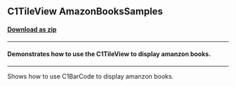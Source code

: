 ## C1TileView AmazonBooksSamples
#### [Download as zip](https://downgit.github.io/#/home?url=https://github.com/GrapeCity/ComponentOne-WPF-Samples/tree/master/NET_4.5.2/C1.WPF.TileView/CS/AmazonBooksSamples)
____
#### Demonstrates how to use the C1TileView to display amanzon books.
____
Shows how to use C1BarCode to display amanzon books.
